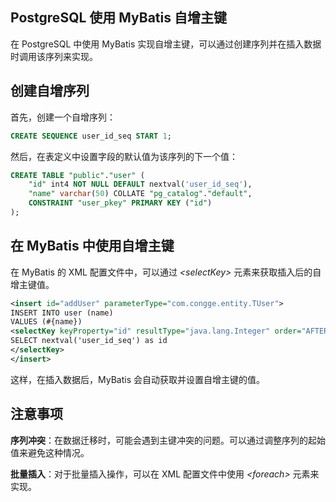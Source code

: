 ## PostgreSQL 使用 MyBatis 自增主键

在 PostgreSQL 中使用 MyBatis 实现自增主键，可以通过创建序列并在插入数据时调用该序列来实现。

## 创建自增序列

首先，创建一个自增序列：

```sql
CREATE SEQUENCE user_id_seq START 1;
```

然后，在表定义中设置字段的默认值为该序列的下一个值：

```sql
CREATE TABLE "public"."user" (
    "id" int4 NOT NULL DEFAULT nextval('user_id_seq'),
    "name" varchar(50) COLLATE "pg_catalog"."default",
    CONSTRAINT "user_pkey" PRIMARY KEY ("id")
);
```

## 在 MyBatis 中使用自增主键

在 MyBatis 的 XML 配置文件中，可以通过 *\<selectKey>* 元素来获取插入后的自增主键值。

```xml
<insert id="addUser" parameterType="com.congge.entity.TUser">
INSERT INTO user (name)
VALUES (#{name})
<selectKey keyProperty="id" resultType="java.lang.Integer" order="AFTER">
SELECT nextval('user_id_seq') as id
</selectKey>
</insert>
```

这样，在插入数据后，MyBatis 会自动获取并设置自增主键的值。

## 注意事项

**序列冲突**：在数据迁移时，可能会遇到主键冲突的问题。可以通过调整序列的起始值来避免这种情况。

**批量插入**：对于批量插入操作，可以在 XML 配置文件中使用 *\<foreach>* 元素来实现。
